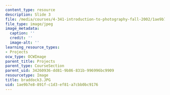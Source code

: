 ```yaml
---
content_type: resource
description: Slide 3
file: /media/courses/4-341-introduction-to-photography-fall-2002/1ae9b7e8891fc1d3ef81a7cbb0bc9176_braddock3.JPG
file_type: image/jpeg
image_metadata:
  caption: ''
  credit: ''
  image-alt: ''
learning_resource_types:
- Projects
ocw_type: OCWImage
parent_title: Projects
parent_type: CourseSection
parent_uid: 34260936-dd81-9b86-831b-996996bc9909
resourcetype: Image
title: braddock3.JPG
uid: 1ae9b7e8-891f-c1d3-ef81-a7cbb0bc9176
---
```

